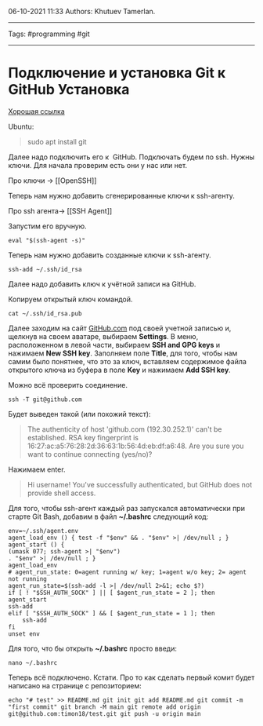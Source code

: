 06-10-2021
11:33
Authors: Khutuev Tamerlan.
***
Tags: #programming #git 
***
# Подключение и установка Git к GitHub Установка

[Хорошая ссылка](https://umedman.gitbooks.io/-git-keys-/content/index.html)

Ubuntu:

>sudo apt install git

Далее надо подключить его к  GitHub. Подключать будем по ssh. Нужны ключи. Для начала проверим есть они у нас или нет.

Про ключи -> [[OpenSSH]]

Теперь нам нужно добавить сгенерированные ключи к ssh-агенту.

Про ssh агента-> [[SSH Agent]]

Запустим его вручную.

`eval "$(ssh-agent -s)"`

Теперь нам нужно добавить созданные ключи к ssh-агенту. 

`ssh-add ~/.ssh/id_rsa`
  

Далее надо добавить ключ к учётной записи на GitHub.

Копируем открытый ключ командой.

`cat ~/.ssh/id_rsa.pub`

  
Далее заходим на сайт [GitHub.com](http://GitHub.com) под своей учетной записью и, щелкнув на своем аватаре, выбираем **Settings**. В меню, расположенном в левой части, выбираем **SSH and GPG keys** и нажимаем **New SSH key**. Заполняем поле **Title**, для того, чтобы нам самим было понятнее, что это за ключ, вставляем содержимое файла открытого ключа из буфера в поле **Key** и нажимаем **Add SSH key**.

Можно всё проверить соединение.

`ssh -T git@github.com`

  

Будет выведен такой (или похожий текст):

>The authenticity of host 'github.com (192.30.252.1)' can't be established.
RSA key fingerprint is 16:27:ac:a5:76:28:2d:36:63:1b:56:4d:eb:df:a6:48.
Are you sure you want to continue connecting (yes/no)?

Нажимаем enter.

>Hi username! You've successfully authenticated, but GitHub does not
provide shell access.

Для того, чтобы ssh-агент каждый раз запускался автоматически при старте Git Bash, добавим в файл **~/.bashrc** следующий код:

```
env=~/.ssh/agent.env
agent_load_env () { test -f "$env" && . "$env" >| /dev/null ; }
agent_start () {
(umask 077; ssh-agent >| "$env")
. "$env" >| /dev/null ; }
agent_load_env
# agent_run_state: 0=agent running w/ key; 1=agent w/o key; 2= agent not running
agent_run_state=$(ssh-add -l >| /dev/null 2>&1; echo $?)
if [ ! "$SSH_AUTH_SOCK" ] || [ $agent_run_state = 2 ]; then
agent_start
ssh-add
elif [ "$SSH_AUTH_SOCK" ] && [ $agent_run_state = 1 ]; then
	ssh-add
fi
unset env
```

Для того, что бы открыть **~/.bashrc** просто введи:

`nano ~/.bashrc`

  

Теперь всё подключено. Кстати. Про то как сделать первый комит будет написано на странице с репозиторием:

`echo "# test" >> README.md
git init
git add README.md
git commit -m "first commit"
git branch -M main
git remote add origin git@github.com:timon18/test.git
git push -u origin main`

